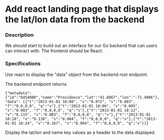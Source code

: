 # Add react landing page that displays the lat/lon data from the backend

### Description
We should start to build out an interface for our Go backend that can users can interact with.  The frontend should be React.

### Specifications

Use react to display the "data" object from the backend root endpoint.

The backend endpoint returns 

    {"metadata":{"id":"8454000","name":"Providence","lat":"41.8067","lon":"-71.4006"}, "data": [{"t":"2013-01-01 10:00", "v":"0.072", "s":"0.003", "f":"0,0,0,0", "q":"v"},{"t":"2013-01-01 10:06", "v":"0.095", "s":"0.003", "f":"0,0,0,0", "q":"v"},{"t":"2013-01-01 10:12", "v":"0.115", "s":"0.003", "f":"0,0,0,0", "q":"v"},{"t":"2013-01-01 10:18", "v":"0.138", "s":"0.004", "f":"0,0,0,0", "q":"v"},{"t":"2013-01-01 10:24", "v":"0.167", "s":"0.004", "f":"0,0,0,0", "q":"v"}]}

Display the lat/lon and name key values as a header to the data displayed.

